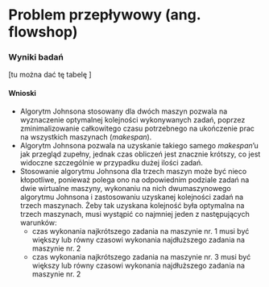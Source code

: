 # Problem przepływowy (ang. flowshop)

### Wyniki badań

[tu można dać tę tabelę ]


#### Wnioski
- Algorytm Johnsona stosowany dla dwóch maszyn pozwala na wyznaczenie optymalnej kolejności wykonywanych zadań, poprzez zminimalizowanie całkowitego czasu potrzebnego na ukończenie prac na wszystkich maszynach (*makespan*).
- Algorytm Johnsona pozwala na uzyskanie takiego samego *makespan*’u jak przegląd zupełny, jednak czas obliczeń jest znacznie krótszy, co jest widoczne szczególnie w przypadku dużej ilości zadań.
- Stosowanie algorytmu Johnsona dla trzech maszyn może być nieco kłopotliwe, ponieważ polega ono na odpowiednim podziale zadań na dwie wirtualne maszyny, wykonaniu na nich dwumaszynowego algorytmu Johnsona i zastosowaniu uzyskanej kolejności zadań na trzech maszynach. Żeby tak uzyskana kolejność była optymalna na trzech maszynach, musi wystąpić co najmniej jeden z następujących warunków:
  - czas wykonania najkrótszego zadania na maszynie nr. 1 musi być większy lub równy czasowi wykonania najdłuższego zadania na maszynie nr. 2
  - czas wykonania najkrótszego zadania na maszynie nr. 3 musi być większy lub równy czasowi wykonania najdłuższego zadania na maszynie nr. 2

